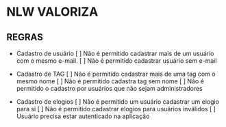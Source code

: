 # NLW VALORIZA

## REGRAS

- Cadastro de usuário
    [ ] Não é permitido cadastrar mais de um usuário com o mesmo e-mail.
    [ ] Não é permitido cadastrar usuário sem e-mail

- Cadastro de TAG
    [ ] Não é permitido cadastrar mais de uma tag com o mesmo nome
    [ ] Não é permitido cadastra tag sem nome
    [ ] Não é permitido o cadastro por usuários que não sejam administradores

- Cadastro de elogios
    [ ] Não é permitido um usuário cadastrar um elogio para si
    [ ] Não é permitido cadastrar elogios para usuários inválidos
    [ ] Usuário precisa estar autenticado na aplicação
